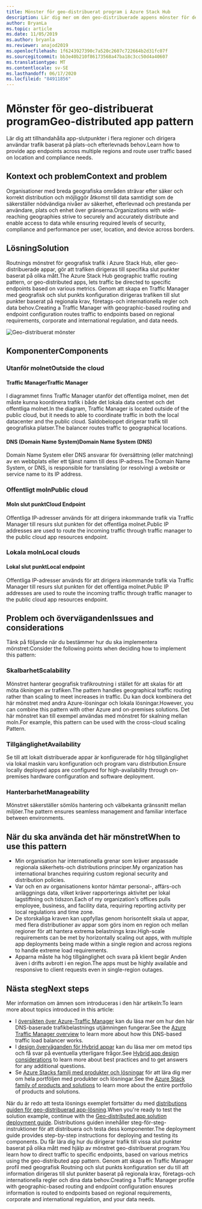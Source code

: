 ```yaml
---
title: Mönster för geo-distribuerat program i Azure Stack Hub
description: Lär dig mer om den geo-distribuerade appens mönster för den intelligenta gränsen med Azure och Azure Stack Hub.
author: BryanLa
ms.topic: article
ms.date: 11/05/2019
ms.author: bryanla
ms.reviewer: anajod2019
ms.openlocfilehash: 1f6243927390c7a520c2607c722664b2d31fc07f
ms.sourcegitcommit: bb3e40b210f86173568a47ba18c3cc50d4a40607
ms.translationtype: MT
ms.contentlocale: sv-SE
ms.lasthandoff: 06/17/2020
ms.locfileid: "84911856"
---
```

# <a name="geo-distributed-app-pattern"></a><span data-ttu-id="be959-103">Mönster för geo-distribuerat program</span><span class="sxs-lookup"><span data-stu-id="be959-103">Geo-distributed app pattern</span></span>

<span data-ttu-id="be959-104">Lär dig att tillhandahålla app-slutpunkter i flera regioner och dirigera användar trafik baserat på plats-och efterlevnads behov.</span><span class="sxs-lookup"><span data-stu-id="be959-104">Learn how to provide app endpoints across multiple regions and route user traffic based on location and compliance needs.</span></span>

## <a name="context-and-problem"></a><span data-ttu-id="be959-105">Kontext och problem</span><span class="sxs-lookup"><span data-stu-id="be959-105">Context and problem</span></span>

<span data-ttu-id="be959-106">Organisationer med breda geografiska områden strävar efter säker och korrekt distribution och möjliggör åtkomst till data samtidigt som de säkerställer nödvändiga nivåer av säkerhet, efterlevnad och prestanda per användare, plats och enhet över gränserna.</span><span class="sxs-lookup"><span data-stu-id="be959-106">Organizations with wide-reaching geographies strive to securely and accurately distribute and enable access to data while ensuring required levels of security, compliance and performance per user, location, and device across borders.</span></span>

## <a name="solution"></a><span data-ttu-id="be959-107">Lösning</span><span class="sxs-lookup"><span data-stu-id="be959-107">Solution</span></span>

<span data-ttu-id="be959-108">Routnings mönstret för geografisk trafik i Azure Stack Hub, eller geo-distribuerade appar, gör att trafiken dirigeras till specifika slut punkter baserat på olika mått.</span><span class="sxs-lookup"><span data-stu-id="be959-108">The Azure Stack Hub geographic traffic routing pattern, or geo-distributed apps, lets traffic be directed to specific endpoints based on various metrics.</span></span> <span data-ttu-id="be959-109">Genom att skapa en Traffic Manager med geografisk och slut punkts konfiguration dirigeras trafiken till slut punkter baserat på regionala krav, företags-och internationella regler och data behov.</span><span class="sxs-lookup"><span data-stu-id="be959-109">Creating a Traffic Manager with geographic-based routing and endpoint configuration routes traffic to endpoints based on regional requirements, corporate and international regulation, and data needs.</span></span>

![Geo-distribuerat mönster](media/pattern-geo-distributed/geo-distribution.png)

## <a name="components"></a><span data-ttu-id="be959-111">Komponenter</span><span class="sxs-lookup"><span data-stu-id="be959-111">Components</span></span>

### <a name="outside-the-cloud"></a><span data-ttu-id="be959-112">Utanför molnet</span><span class="sxs-lookup"><span data-stu-id="be959-112">Outside the cloud</span></span>

#### <a name="traffic-manager"></a><span data-ttu-id="be959-113">Traffic Manager</span><span class="sxs-lookup"><span data-stu-id="be959-113">Traffic Manager</span></span>

<span data-ttu-id="be959-114">I diagrammet finns Traffic Manager utanför det offentliga molnet, men det måste kunna koordinera trafik i både det lokala data centret och det offentliga molnet.</span><span class="sxs-lookup"><span data-stu-id="be959-114">In the diagram, Traffic Manager is located outside of the public cloud, but it needs to able to coordinate traffic in both the local datacenter and the public cloud.</span></span> <span data-ttu-id="be959-115">Saldobeloppet dirigerar trafik till geografiska platser.</span><span class="sxs-lookup"><span data-stu-id="be959-115">The balancer routes traffic to geographical locations.</span></span>

#### <a name="domain-name-system-dns"></a><span data-ttu-id="be959-116">DNS (Domain Name System)</span><span class="sxs-lookup"><span data-stu-id="be959-116">Domain Name System (DNS)</span></span>

<span data-ttu-id="be959-117">Domain Name System eller DNS ansvarar för översättning (eller matchning) av en webbplats eller ett tjänst namn till dess IP-adress.</span><span class="sxs-lookup"><span data-stu-id="be959-117">The Domain Name System, or DNS, is responsible for translating (or resolving) a website or service name to its IP address.</span></span>

### <a name="public-cloud"></a><span data-ttu-id="be959-118">Offentligt moln</span><span class="sxs-lookup"><span data-stu-id="be959-118">Public cloud</span></span>

#### <a name="cloud-endpoint"></a><span data-ttu-id="be959-119">Moln slut punkt</span><span class="sxs-lookup"><span data-stu-id="be959-119">Cloud Endpoint</span></span>

<span data-ttu-id="be959-120">Offentliga IP-adresser används för att dirigera inkommande trafik via Traffic Manager till resurs slut punkten för det offentliga molnet.</span><span class="sxs-lookup"><span data-stu-id="be959-120">Public IP addresses are used to route the incoming traffic through traffic manager to the public cloud app resources endpoint.</span></span>  

### <a name="local-clouds"></a><span data-ttu-id="be959-121">Lokala moln</span><span class="sxs-lookup"><span data-stu-id="be959-121">Local clouds</span></span>

#### <a name="local-endpoint"></a><span data-ttu-id="be959-122">Lokal slut punkt</span><span class="sxs-lookup"><span data-stu-id="be959-122">Local endpoint</span></span>

<span data-ttu-id="be959-123">Offentliga IP-adresser används för att dirigera inkommande trafik via Traffic Manager till resurs slut punkten för det offentliga molnet.</span><span class="sxs-lookup"><span data-stu-id="be959-123">Public IP addresses are used to route the incoming traffic through traffic manager to the public cloud app resources endpoint.</span></span>

## <a name="issues-and-considerations"></a><span data-ttu-id="be959-124">Problem och överväganden</span><span class="sxs-lookup"><span data-stu-id="be959-124">Issues and considerations</span></span>

<span data-ttu-id="be959-125">Tänk på följande när du bestämmer hur du ska implementera mönstret:</span><span class="sxs-lookup"><span data-stu-id="be959-125">Consider the following points when deciding how to implement this pattern:</span></span>

### <a name="scalability"></a><span data-ttu-id="be959-126">Skalbarhet</span><span class="sxs-lookup"><span data-stu-id="be959-126">Scalability</span></span>

<span data-ttu-id="be959-127">Mönstret hanterar geografisk trafikroutning i stället för att skalas för att möta ökningen av trafiken.</span><span class="sxs-lookup"><span data-stu-id="be959-127">The pattern handles geographical traffic routing rather than scaling to meet increases in traffic.</span></span> <span data-ttu-id="be959-128">Du kan dock kombinera det här mönstret med andra Azure-lösningar och lokala lösningar.</span><span class="sxs-lookup"><span data-stu-id="be959-128">However, you can combine this pattern with other Azure and on-premises solutions.</span></span> <span data-ttu-id="be959-129">Det här mönstret kan till exempel användas med mönstret för skalning mellan moln.</span><span class="sxs-lookup"><span data-stu-id="be959-129">For example, this pattern can be used with the cross-cloud scaling Pattern.</span></span>

### <a name="availability"></a><span data-ttu-id="be959-130">Tillgänglighet</span><span class="sxs-lookup"><span data-stu-id="be959-130">Availability</span></span>

<span data-ttu-id="be959-131">Se till att lokalt distribuerade appar är konfigurerade för hög tillgänglighet via lokal maskin varu konfiguration och program varu distribution.</span><span class="sxs-lookup"><span data-stu-id="be959-131">Ensure locally deployed apps are configured for high-availability through on-premises hardware configuration and software deployment.</span></span>

### <a name="manageability"></a><span data-ttu-id="be959-132">Hanterbarhet</span><span class="sxs-lookup"><span data-stu-id="be959-132">Manageability</span></span>

<span data-ttu-id="be959-133">Mönstret säkerställer sömlös hantering och välbekanta gränssnitt mellan miljöer.</span><span class="sxs-lookup"><span data-stu-id="be959-133">The pattern ensures seamless management and familiar interface between environments.</span></span>

## <a name="when-to-use-this-pattern"></a><span data-ttu-id="be959-134">När du ska använda det här mönstret</span><span class="sxs-lookup"><span data-stu-id="be959-134">When to use this pattern</span></span>

- <span data-ttu-id="be959-135">Min organisation har internationella grenar som kräver anpassade regionala säkerhets-och distributions principer.</span><span class="sxs-lookup"><span data-stu-id="be959-135">My organization has international branches requiring custom regional security and distribution policies.</span></span>
- <span data-ttu-id="be959-136">Var och en av organisationens kontor hämtar personal-, affärs-och anläggnings data, vilket kräver rapporterings aktivitet per lokal lagstiftning och tidszon.</span><span class="sxs-lookup"><span data-stu-id="be959-136">Each of my organization's offices pulls employee, business, and facility data, requiring reporting activity per local regulations and time zone.</span></span>
- <span data-ttu-id="be959-137">De storskaliga kraven kan uppfyllas genom horisontellt skala ut appar, med flera distributioner av appar som görs inom en region och mellan regioner för att hantera extrema belastnings krav.</span><span class="sxs-lookup"><span data-stu-id="be959-137">High-scale requirements can be met by horizontally scaling out apps, with multiple app deployments being made within a single region and across regions to handle extreme load requirements.</span></span>
- <span data-ttu-id="be959-138">Apparna måste ha hög tillgänglighet och svara på klient begär Anden även i drifts avbrott i en region.</span><span class="sxs-lookup"><span data-stu-id="be959-138">The apps must be highly available and responsive to client requests even in single-region outages.</span></span>

## <a name="next-steps"></a><span data-ttu-id="be959-139">Nästa steg</span><span class="sxs-lookup"><span data-stu-id="be959-139">Next steps</span></span>

<span data-ttu-id="be959-140">Mer information om ämnen som introduceras i den här artikeln:</span><span class="sxs-lookup"><span data-stu-id="be959-140">To learn more about topics introduced in this article:</span></span>

- <span data-ttu-id="be959-141">I [översikten över Azure-Traffic Manager](/azure/traffic-manager/traffic-manager-overview) kan du läsa mer om hur den här DNS-baserade trafikbelastnings utjämningen fungerar.</span><span class="sxs-lookup"><span data-stu-id="be959-141">See the [Azure Traffic Manager overview](/azure/traffic-manager/traffic-manager-overview) to learn more about how this DNS-based traffic load balancer works.</span></span>
- <span data-ttu-id="be959-142">I [design överväganden för Hybrid appar](overview-app-design-considerations.md) kan du läsa mer om metod tips och få svar på eventuella ytterligare frågor.</span><span class="sxs-lookup"><span data-stu-id="be959-142">See [Hybrid app design considerations](overview-app-design-considerations.md) to learn more about best practices and to get answers for any additional questions.</span></span>
- <span data-ttu-id="be959-143">Se [Azure Stacks familj med produkter och lösningar](/azure-stack) för att lära dig mer om hela portföljen med produkter och lösningar.</span><span class="sxs-lookup"><span data-stu-id="be959-143">See the [Azure Stack family of products and solutions](/azure-stack) to learn more about the entire portfolio of products and solutions.</span></span>

<span data-ttu-id="be959-144">När du är redo att testa lösnings exemplet fortsätter du med [distributions guiden för geo-distribuerad app-lösning](solution-deployment-guide-geo-distributed.md).</span><span class="sxs-lookup"><span data-stu-id="be959-144">When you're ready to test the solution example, continue with the [Geo-distributed app solution deployment guide](solution-deployment-guide-geo-distributed.md).</span></span> <span data-ttu-id="be959-145">Distributions guiden innehåller steg-för-steg-instruktioner för att distribuera och testa dess komponenter.</span><span class="sxs-lookup"><span data-stu-id="be959-145">The deployment guide provides step-by-step instructions for deploying and testing its components.</span></span> <span data-ttu-id="be959-146">Du får lära dig hur du dirigerar trafik till vissa slut punkter baserat på olika mått med hjälp av mönstret geo-distribuerat program.</span><span class="sxs-lookup"><span data-stu-id="be959-146">You learn how to direct traffic to specific endpoints, based on various metrics using the geo-distributed app pattern.</span></span> <span data-ttu-id="be959-147">Genom att skapa en Traffic Manager profil med geografisk Routning och slut punkts konfiguration ser du till att information dirigeras till slut punkter baserat på regionala krav, företags-och internationella regler och dina data behov.</span><span class="sxs-lookup"><span data-stu-id="be959-147">Creating a Traffic Manager profile with geographic-based routing and endpoint configuration ensures information is routed to endpoints based on regional requirements, corporate and international regulation, and your data needs.</span></span>
